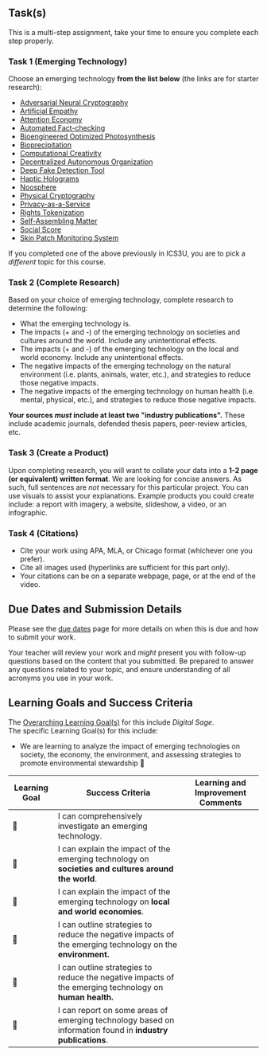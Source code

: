 ## Task(s)

This is a multi-step assignment, take your time to ensure you complete each step properly.

### Task 1 (Emerging Technology)
Choose an emerging technology **from the list below** (the links are for starter research):
* [Adversarial Neural Cryptography](https://viz.envisioning.io/wgs-ai/?c=tech_BG245qqSK4Euo5HEN)
* [Artificial Empathy](https://viz.envisioning.io/wgs/?c=tech_vSnyipQHrkPz9znZR)
* [Attention Economy](https://viz.envisioning.io/wgs-ai/?c=tech_qKap72iPc32GMoL6a)
* [Automated Fact-checking](https://viz.envisioning.io/wgs-ai/?c=tech_nbTj75AgBXCzGWeqg)
* [Bioengineered Optimized Photosynthesis](https://viz.envisioning.io/wgs-agri/?c=tech_srpgMxWLvQTE6vK5k)
* [Bioprecipitation](https://viz.envisioning.io/wgs-agri/?c=tech_max7Z8ZAShuCfvBSr)
* [Computational Creativity](https://viz.envisioning.io/wgs-ai/?c=tech_MkoDq6PiDWnbEGKCn)
* [Decentralized Autonomous Organization](https://viz.envisioning.io/wgs-ai/?c=tech_33tZAKxvCYxNCx2yi)
* [Deep Fake Detection Tool](https://viz.envisioning.io/wgs-ai/?c=tech_n68jEYvNoobvduoSL)
* [Haptic Holograms](https://viz.envisioning.io/neuromancer/?c=tech_t19)
* [Noosphere](https://viz.envisioning.io/wgs-ai/?c=tech_RPahyPmFNi7eXTniH)
* [Physical Cryptography](https://viz.envisioning.io/wgs-citizenship/?c=tech_SQSyATzx8mES9qAjs)
* [Privacy-as-a-Service](https://viz.envisioning.io/neuromancer/?c=tech_t39)
* [Rights Tokenization](https://viz.envisioning.io/wgs-citizenship/?c=tech_k2jndQY6MAoPdL9oy)
* [Self-Assembling Matter](https://viz.envisioning.io/wgs-ai/?c=tech_ifxetX62kH7TrhsKZ)
* [Social Score](https://viz.envisioning.io/wgs/?c=tech_SZmGFBRuoPzt8onJw)
* [Skin Patch Monitoring System](https://viz.envisioning.io/wgs/?c=tech_sxouf99LW82u5LJDA)

If you completed one of the above previously in ICS3U, you are to pick a _different_ topic for this course.

### Task 2 (Complete Research)
Based on your choice of emerging technology, complete research to determine the following:
* What the emerging technology is.
* The impacts (+ and -) of the emerging technology on societies and cultures around the world. Include any unintentional effects.
* The impacts (+ and -) of the emerging technology on the local and world economy. Include any unintentional effects.
* The negative impacts of the emerging technology on the natural environment (i.e. plants, animals, water, etc.), and strategies to reduce those negative impacts.
* The negative impacts of the emerging technology on human health (i.e. mental, physical, etc.), and strategies to reduce those negative impacts.

**Your sources _must_ include at least two "industry publications".** These include academic journals, defended thesis papers, peer-review articles, etc.

### Task 3 (Create a Product)
Upon completing research, you will want to collate your data into a **1-2 page (or equivalent) written format**.  We are looking for concise answers. As such, full sentences are _not_ necessary for this particular project.  You can use visuals to assist your explanations. Example products you could create include: a report with imagery, a website, slideshow, a video, or an infographic.

### Task 4 (Citations)
* Cite your work using APA, MLA, or Chicago format (whichever one you prefer).  
* Cite all images used (hyperlinks are sufficient for this part only).
* Your citations can be on a separate webpage, page, or at the end of the video.

## Due Dates and Submission Details

Please see the [due dates](./Due-Dates-and-Submission-Details) page for more details on when this is due and how to submit your work.

Your teacher will review your work and _might_ present you with follow-up questions based on the content that you submitted.  Be prepared to answer any questions related to your topic, and ensure understanding of all acronyms you use in your work.

## Learning Goals and Success Criteria

The [Overarching Learning Goal(s)](./images/ICS4U.jpg) for this include _Digital Sage_.  
The specific Learning Goal(s) for this include:
  * We are learning to analyze the impact of emerging technologies on society, the economy, the environment, and assessing strategies to promote environmental stewardship &#x1F4D7;

| Learning Goal | Success Criteria  | Learning and Improvement Comments |
| ------------- | ----------------- | --------------------------------- |
| &#x1F4D7;     | I can comprehensively investigate an emerging technology. | |
| &#x1F4D7;     | I can explain the impact of the emerging technology on **societies and cultures around the world**. | |
| &#x1F4D7;     | I can explain the impact of the emerging technology on **local and world economies**. | |
| &#x1F4D7;     | I can outline strategies to reduce the negative impacts of the emerging technology on the **environment.** | |
| &#x1F4D7;     | I can outline strategies to reduce the negative impacts of the emerging technology on **human health.** | |
| &#x1F4D7;     | I can report on some areas of emerging technology based on information found in **industry publications**. | |